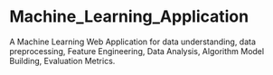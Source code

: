# Machine_Learning_Application
A Machine Learning Web Application for data understanding, data preprocessing, Feature Engineering, Data Analysis, Algorithm Model Building, Evaluation Metrics.
